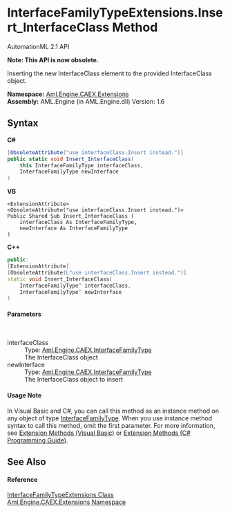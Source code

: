 # InterfaceFamilyTypeExtensions.Insert_InterfaceClass Method 
AutomationML 2.1 API 

**Note: This API is now obsolete.**

Inserting the new InterfaceClass element to the provided InterfaceClass object.

**Namespace:**&nbsp;<a href="N_Aml_Engine_CAEX_Extensions">Aml.Engine.CAEX.Extensions</a><br />**Assembly:**&nbsp;AML.Engine (in AML.Engine.dll) Version: 1.6

## Syntax

**C#**<br />
``` C#
[ObsoleteAttribute("use interfaceClass.Insert instead.")]
public static void Insert_InterfaceClass(
	this InterfaceFamilyType interfaceClass,
	InterfaceFamilyType newInterface
)
```

**VB**<br />
``` VB
<ExtensionAttribute>
<ObsoleteAttribute("use interfaceClass.Insert instead.")>
Public Shared Sub Insert_InterfaceClass ( 
	interfaceClass As InterfaceFamilyType,
	newInterface As InterfaceFamilyType
)
```

**C++**<br />
``` C++
public:
[ExtensionAttribute]
[ObsoleteAttribute(L"use interfaceClass.Insert instead.")]
static void Insert_InterfaceClass(
	InterfaceFamilyType^ interfaceClass, 
	InterfaceFamilyType^ newInterface
)
```


#### Parameters
&nbsp;<dl><dt>interfaceClass</dt><dd>Type: <a href="T_Aml_Engine_CAEX_InterfaceFamilyType">Aml.Engine.CAEX.InterfaceFamilyType</a><br />The InterfaceClass object</dd><dt>newInterface</dt><dd>Type: <a href="T_Aml_Engine_CAEX_InterfaceFamilyType">Aml.Engine.CAEX.InterfaceFamilyType</a><br />The InterfaceClass object to insert</dd></dl>

#### Usage Note
In Visual Basic and C#, you can call this method as an instance method on any object of type <a href="T_Aml_Engine_CAEX_InterfaceFamilyType">InterfaceFamilyType</a>. When you use instance method syntax to call this method, omit the first parameter. For more information, see <a href="https://docs.microsoft.com/dotnet/visual-basic/programming-guide/language-features/procedures/extension-methods" target="_blank" rel="noopener noreferrer">Extension Methods (Visual Basic)</a> or <a href="https://docs.microsoft.com/dotnet/csharp/programming-guide/classes-and-structs/extension-methods" target="_blank" rel="noopener noreferrer">Extension Methods (C# Programming Guide)</a>.

## See Also


#### Reference
<a href="T_Aml_Engine_CAEX_Extensions_InterfaceFamilyTypeExtensions">InterfaceFamilyTypeExtensions Class</a><br /><a href="N_Aml_Engine_CAEX_Extensions">Aml.Engine.CAEX.Extensions Namespace</a><br />